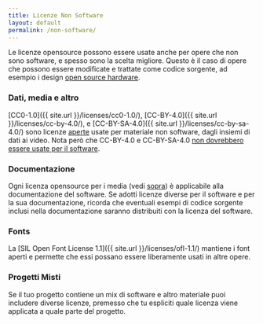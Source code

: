 ```yaml
---
title: Licenze Non Software
layout: default
permalink: /non-software/
---
```


Le licenze opensource possono essere usate anche per opere che non sono software, e spesso sono la scelta migliore. Questo è il caso di opere che possono essere modificate e trattate come codice sorgente, ad esempio i design [open source hardware](http://www.oshwa.org/definition/).

### Dati, media e altro

[CC0-1.0]({{ site.url }}/licenses/cc0-1.0/), [CC-BY-4.0]({{ site.url }}/licenses/cc-by-4.0/), e [CC-BY-SA-4.0]({{ site.url }}/licenses/cc-by-sa-4.0/) sono licenze [aperte](http://opendefinition.org) usate per materiale non software, dagli insiemi di dati ai video. Nota però che CC-BY-4.0 e CC-BY-SA-4.0 [non dovrebbero essere usate per il software](https://creativecommons.it/faq#16).

### Documentazione

Ogni licenza opensource per i media (vedi [sopra](#dati-media-e-altro)) è applicabile alla documentazione del software. Se adotti licenze diverse per il software e per la sua documentazione, ricorda che eventuali esempi di codice sorgente inclusi nella documentazione saranno distribuiti con la licenza del software.

### Fonts

La [SIL Open Font License 1.1]({{ site.url }}/licenses/ofl-1.1/) mantiene i font aperti e permette che essi possano essere liberamente usati in altre opere.

### Progetti Misti

Se il tuo progetto contiene un mix di software e altro materiale puoi includere diverse licenze, premesso che tu espliciti quale licenza viene applicata a quale parte del progetto.

